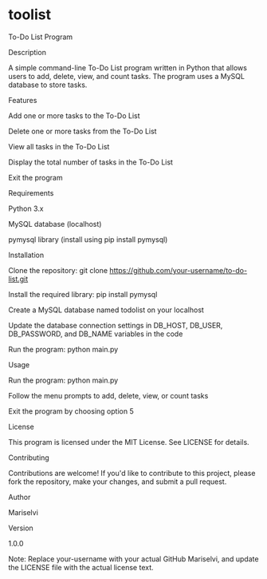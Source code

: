 # toolist
To-Do List Program

 Description

A simple command-line To-Do List program written in Python that allows users to add, delete, view, and count tasks. The program uses a MySQL database to store tasks.

 

 Features

Add one or more tasks to the To-Do List

Delete one or more tasks from the To-Do List

View all tasks in the To-Do List

Display the total number of tasks in the To-Do List

Exit the program

Requirements

Python 3.x

MySQL database (localhost)

pymysql library (install using pip install pymysql)

Installation

Clone the repository: git clone https://github.com/your-username/to-do-list.git

Install the required library: pip install pymysql

Create a MySQL database named todolist on your localhost

Update the database connection settings in DB_HOST, DB_USER, DB_PASSWORD, and DB_NAME variables in the code

Run the program: python main.py

Usage

Run the program: python main.py

Follow the menu prompts to add, delete, view, or count tasks

Exit the program by choosing option 5

License

This program is licensed under the MIT License. See LICENSE for details.

 

Contributing

Contributions are welcome! If you'd like to contribute to this project, please fork the repository, make your changes, and submit a pull request.

 

Author

Mariselvi

 

Version

1.0.0

 

Note: Replace your-username with your actual GitHub Mariselvi, and update the LICENSE file with the actual license text.

